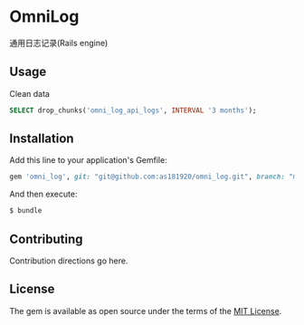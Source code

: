 # OmniLog
通用日志记录(Rails engine)

## Usage

Clean data
```sql
SELECT drop_chunks('omni_log_api_logs', INTERVAL '3 months');
```

## Installation
Add this line to your application's Gemfile:

```ruby
gem 'omni_log', git: "git@github.com:as181920/omni_log.git", branch: "master"
```

And then execute:
```bash
$ bundle
```

## Contributing
Contribution directions go here.

## License
The gem is available as open source under the terms of the [MIT License](https://opensource.org/licenses/MIT).
